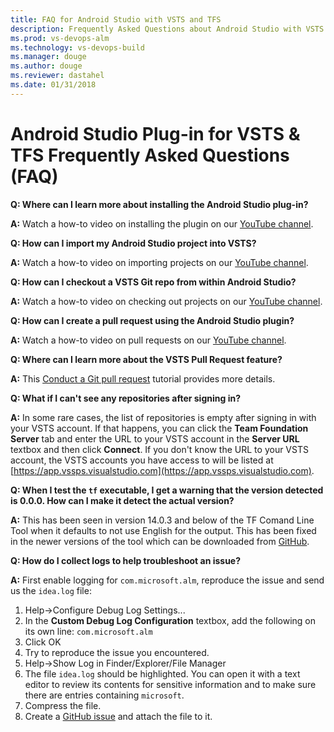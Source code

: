 ```yaml
---
title: FAQ for Android Studio with VSTS and TFS
description: Frequently Asked Questions about Android Studio with VSTS and TFS
ms.prod: vs-devops-alm
ms.technology: vs-devops-build 
ms.manager: douge
ms.author: douge
ms.reviewer: dastahel
ms.date: 01/31/2018
---
```

[//]: # (monikerRange: 'vsts')


# Android Studio Plug-in for VSTS & TFS Frequently Asked Questions (FAQ)

**Q: Where can I learn more about installing the Android Studio plug-in?**

**A:** Watch a how-to video on installing the plugin on our [YouTube channel](https://www.youtube.com/watch?v=vhDNLyMsXGk).

**Q: How can I import my Android Studio project into VSTS?**

**A:** Watch a how-to video on importing projects on our [YouTube channel](https://www.youtube.com/watch?v=D7bpC6KwrA4).

**Q: How can I checkout a VSTS Git repo from within Android Studio?**

**A:** Watch a how-to video on checking out projects on our [YouTube channel](https://www.youtube.com/watch?v=dzGVkna-Nzs).

**Q: How can I create a pull request using the Android Studio plugin?**

**A:** Watch a how-to video on pull requests on our [YouTube channel](https://www.youtube.com/watch?v=lcSXH23xrY8).

**Q: Where can I learn more about the VSTS Pull Request feature?**

**A:** This [Conduct a Git pull request](/vsts/git/tutorial/pullrequest) tutorial provides more details.

**Q: What if I can't see any repositories after signing in?**

**A:** In some rare cases, the list of repositories is empty after signing in with your VSTS account.  If that happens, you can click the **Team Foundation Server** tab and enter the URL to your VSTS account in the **Server URL** textbox and then click **Connect**.  If you don't know the URL to your VSTS account, the VSTS accounts you have access to will be listed at [https://app.vssps.visualstudio.com](https://app.vssps.visualstudio.com).

**Q: When I test the `tf` executable, I get a warning that the version detected is 0.0.0. How can I make it detect the actual version?**

**A:** This has been seen in version 14.0.3 and below of the TF Comand Line Tool when it defaults to not use English for the output. This has been fixed in the newer versions of the tool which can be  downloaded from [GitHub](https://github.com/Microsoft/team-explorer-everywhere/releases).

**Q: How do I collect logs to help troubleshoot an issue?**

**A:** First enable logging for `com.microsoft.alm`, reproduce the issue and send us the `idea.log` file:
1. Help->Configure Debug Log Settings...
2. In the **Custom Debug Log Configuration** textbox, add the following on its own line:
    `com.microsoft.alm`
3. Click OK
4. Try to reproduce the issue you encountered.
5. Help->Show Log in Finder/Explorer/File Manager
6. The file `idea.log` should be highlighted.  You can open it with a text editor to review its contents for sensitive information and to make sure there are entries containing `microsoft`.
7. Compress the file.
8. Create a [GitHub issue](https://github.com/Microsoft/vso-intellij/issues/new) and attach the file to it.
